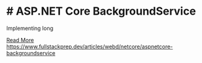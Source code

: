 # # ASP.NET Core BackgroundService

Implementing long

[Read More](https://www.fullstackprep.dev/articles/webd/netcore/aspnetcore-backgroundservice) https://www.fullstackprep.dev/articles/webd/netcore/aspnetcore-backgroundservice